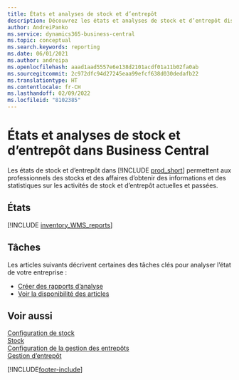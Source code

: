 ```yaml
---
title: États et analyses de stock et d’entrepôt
description: Découvrez les états et analyses de stock et d’entrepôt disponibles dans la version standard de Business Central afin que vous puissiez suivre votre activité.
author: AndreiPanko
ms.service: dynamics365-business-central
ms.topic: conceptual
ms.search.keywords: reporting
ms.date: 06/01/2021
ms.author: andreipa
ms.openlocfilehash: aaad1aad5557e6e138d2101acdf01a11b02fa0ab
ms.sourcegitcommit: 2c972dfc94d27245eaa99efcf638d030dedafb22
ms.translationtype: HT
ms.contentlocale: fr-CH
ms.lasthandoff: 02/09/2022
ms.locfileid: "8102385"
---
```

# <a name="inventory-and-warehouse-reports-and-analytics-in-business-central"></a>États et analyses de stock et d’entrepôt dans Business Central

Les états de stock et d’entrepôt dans [!INCLUDE [prod_short](includes/prod_short.md)] permettent aux professionnels des stocks et des affaires d’obtenir des informations et des statistiques sur les activités de stock et d’entrepôt actuelles et passées.  

## <a name="reports"></a>États
[!INCLUDE [inventory_WMS_reports](includes/inventory-WMS-reports-include.md)]


## <a name="tasks"></a>Tâches

Les articles suivants décrivent certaines des tâches clés pour analyser l’état de votre entreprise :

* [Créer des rapports d’analyse](bi-how-create-analysis-views-reports.md)  
* [Voir la disponibilité des articles](inventory-how-availability-overview.md)


## <a name="see-also"></a>Voir aussi

[Configuration de stock](inventory-setup-inventory.md)  
[Stock](inventory-manage-inventory.md)  
[Configuration de la gestion des entrepôts](warehouse-setup-warehouse.md)  
[Gestion d’entrepôt](warehouse-manage-warehouse.md)  

[!INCLUDE[footer-include](includes/footer-banner.md)]
